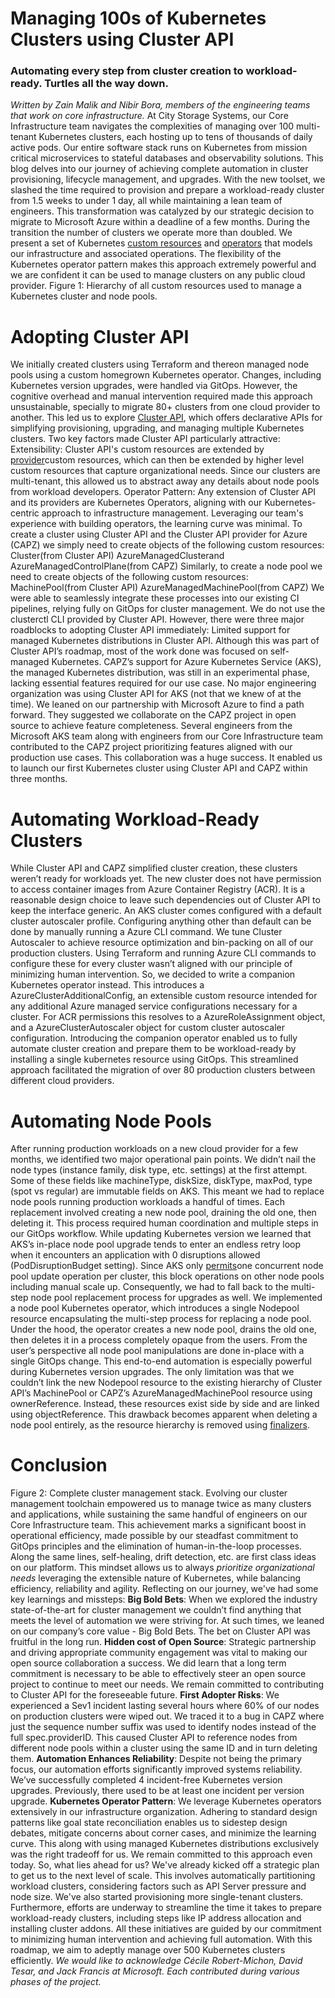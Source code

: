# Managing 100s of Kubernetes Clusters using Cluster API
### Automating every step from cluster creation to workload-ready. Turtles all the way down.
*Written by Zain Malik and Nibir Bora, members of the engineering teams that work on core infrastructure.*
At City Storage Systems, our Core Infrastructure team navigates the complexities of managing over 100 multi-tenant Kubernetes clusters, each hosting up to tens of thousands of daily active pods. Our entire software stack runs on Kubernetes from mission critical microservices to stateful databases and observability solutions.
This blog delves into our journey of achieving complete automation in cluster provisioning, lifecycle management, and upgrades. With the new toolset, we slashed the time required to provision and prepare a workload-ready cluster from 1.5 weeks to under 1 day, all while maintaining a lean team of engineers. This transformation was catalyzed by our strategic decision to migrate to Microsoft Azure within a deadline of a few months. During the transition the number of clusters we operate more than doubled.
We present a set of Kubernetes
[custom resources](https://kubernetes.io/docs/concepts/extend-kubernetes/api-extension/custom-resources/) and [operators](https://kubernetes.io/docs/concepts/extend-kubernetes/operator/) that models our infrastructure and associated operations. The flexibility of the Kubernetes operator pattern makes this approach extremely powerful and we are confident it can be used to manage clusters on any public cloud provider.
Figure 1: Hierarchy of all custom resources used to manage a Kubernetes cluster and node pools.
# Adopting Cluster API
We initially created clusters using Terraform and thereon managed node pools using a custom homegrown Kubernetes operator. Changes, including Kubernetes version upgrades, were handled via GitOps. However, the cognitive overhead and manual intervention required made this approach unsustainable, specially to migrate 80+ clusters from one cloud provider to another.
This led us to explore
[Cluster API](https://cluster-api.sigs.k8s.io/), which offers declarative APIs for simplifying provisioning, upgrading, and managing multiple Kubernetes clusters. Two key factors made Cluster API particularly attractive:
Extensibility: Cluster API's custom resources are extended by
[provider](https://cluster-api.sigs.k8s.io/reference/providers.html)custom resources, which can then be extended by higher level custom resources that capture organizational needs. Since our clusters are multi-tenant, this allowed us to abstract away any details about node pools from workload developers.
Operator Pattern: Any extension of Cluster API and its providers are Kubernetes Operators, aligning with our Kubernetes-centric approach to infrastructure management. Leveraging our team's experience with building operators, the learning curve was minimal.
To create a cluster using Cluster API and the Cluster API provider for Azure (CAPZ) we simply need to create objects of the following custom resources:
Cluster(from Cluster API)
AzureManagedClusterand
AzureManagedControlPlane(from CAPZ)
Similarly, to create a node pool we need to create objects of the following custom resources:
MachinePool(from Cluster API)
AzureManagedMachinePool(from CAPZ)
We were able to seamlessly integrate these processes into our existing CI pipelines, relying fully on GitOps for cluster management. We do not use the
clusterctl CLI provided by Cluster API.
However, there were three major roadblocks to adopting Cluster API immediately:
Limited support for managed Kubernetes distributions in Cluster API. Although this was part of Cluster API’s roadmap, most of the work done was focused on self-managed Kubernetes.
CAPZ’s support for Azure Kubernetes Service (AKS), the managed Kubernetes distribution, was still in an experimental phase, lacking essential features required for our use case.
No major engineering organization was using Cluster API for AKS (not that we knew of at the time).
We leaned on our partnership with Microsoft Azure to find a path forward. They suggested we collaborate on the CAPZ project in open source to achieve feature completeness. Several engineers from the Microsoft AKS team along with engineers from our Core Infrastructure team contributed to the CAPZ project prioritizing features aligned with our production use cases. This collaboration was a huge success. It enabled us to launch our first Kubernetes cluster using Cluster API and CAPZ within three months.
# Automating Workload-Ready Clusters
While Cluster API and CAPZ simplified cluster creation, these clusters weren’t ready for workloads yet.
The new cluster does not have permission to access container images from Azure Container Registry (ACR). It is a reasonable design choice to leave such dependencies out of Cluster API to keep the interface generic.
An AKS cluster comes configured with a default cluster autoscaler profile. Configuring anything other than default can be done by manually running a Azure CLI command. We tune Cluster Autoscaler to achieve resource optimization and bin-packing on all of our production clusters.
Using Terraform and running Azure CLI commands to configure these for every cluster wasn’t aligned with our principle of minimizing human intervention. So, we decided to write a companion Kubernetes operator instead. This introduces a
AzureClusterAdditionalConfig, an extensible custom resource intended for any additional Azure managed service configurations necessary for a cluster. For ACR permissions this resolves to a
AzureRoleAssignment object, and a
AzureClusterAutoscaler object for custom cluster autoscaler configuration.
Introducing the companion operator enabled us to fully automate cluster creation and prepare them to be workload-ready by installing a single kubernetes resource using GitOps. This streamlined approach facilitated the migration of over 80 production clusters between different cloud providers.
# Automating Node Pools
After running production workloads on a new cloud provider for a few months, we identified two major operational pain points.
We didn’t nail the node types (instance family, disk type, etc. settings) at the first attempt. Some of these fields like machineType, diskSize, diskType, maxPod, type (spot vs regular) are immutable fields on AKS. This meant we had to replace node pools running production workloads a handful of times. Each replacement involved creating a new node pool, draining the old one, then deleting it. This process required human coordination and multiple steps in our GitOps workflow.
While updating Kubernetes version we learned that AKS’s in-place node pool upgrade tends to enter an endless retry loop when it encounters an application with 0 disruptions allowed (PodDisruptionBudget setting). Since AKS only
[permits](https://learn.microsoft.com/en-us/troubleshoot/azure/azure-kubernetes/operationnotallowed)one concurrent node pool update operation per cluster, this block operations on other node pools including manual scale up. Consequently, we had to fall back to the multi-step node pool replacement process for upgrades as well.
We implemented a node pool Kubernetes operator, which introduces a single
Nodepool resource encapsulating the multi-step process for replacing a node pool. Under the hood, the operator creates a new node pool, drains the old one, then deletes it in a process completely opaque from the users. From the user’s perspective all node pool manipulations are done in-place with a single GitOps change. This end-to-end automation is especially powerful during Kubernetes version upgrades.
The only limitation was that we couldn’t link the new
Nodepool resource to the existing hierarchy of Cluster API’s
MachinePool or CAPZ’s
AzureManagedMachinePool resource using
ownerReference. Instead, these resources exist side by side and are linked using
objectReference. This drawback becomes apparent when deleting a node pool entirely, as the resource hierarchy is removed using
[finalizers](https://kubernetes.io/docs/concepts/overview/working-with-objects/finalizers/).
# Conclusion
Figure 2: Complete cluster management stack.
Evolving our cluster management toolchain empowered us to manage twice as many clusters and applications, while sustaining the same handful of engineers on our Core Infrastructure team. This achievement marks a significant boost in operational efficiency, made possible by our steadfast commitment to GitOps principles and the elimination of human-in-the-loop processes. Along the same lines, self-healing, drift detection, etc. are first class ideas on our platform. This mindset allows us to always
*prioritize organizational needs* leveraging the extensible nature of Kubernetes, while balancing efficiency, reliability and agility.
Reflecting on our journey, we've had some key learnings and missteps:
**Big Bold Bets**: When we explored the industry state-of-the-art for cluster management we couldn’t find anything that meets the level of automation we were striving for. At such times, we leaned on our company’s core value - Big Bold Bets. The bet on Cluster API was fruitful in the long run. **Hidden cost of Open Source**: Strategic partnership and driving appropriate community engagement was vital to making our open source collaboration a success. We did learn that a long term commitment is necessary to be able to effectively steer an open source project to continue to meet our needs. We remain committed to contributing to Cluster API for the foreseeable future. **First Adopter Risks**: We experienced a Sev1 incident lasting several hours where 60% of our nodes on production clusters were wiped out. We traced it to a bug in CAPZ where just the sequence number suffix was used to identify nodes instead of the full
spec.providerID. This caused Cluster API to reference nodes from different node pools within a cluster using the same ID and in turn deleting them.
**Automation Enhances Reliability**: Despite not being the primary focus, our automation efforts significantly improved systems reliability. We’ve successfully completed 4 incident-free Kubernetes version upgrades. Previously, there used to be at least one incident per version upgrade. **Kubernetes Operator Pattern**: We leverage Kubernetes operators extensively in our infrastructure organization. Adhering to standard design patterns like goal state reconciliation enables us to sidestep design debates, mitigate concerns about corner cases, and minimize the learning curve. This along with using managed Kubernetes distributions exclusively was the right tradeoff for us. We remain committed to this approach even today.
So, what lies ahead for us? We've already kicked off a strategic plan to get us to the next level of scale. This involves automatically partitioning workload clusters, considering factors such as API Server pressure and node size. We've also started provisioning more single-tenant clusters. Furthermore, efforts are underway to streamline the time it takes to prepare workload-ready clusters, including steps like IP address allocation and installing cluster addons. All these initiatives are guided by our commitment to minimizing human intervention and achieving full automation. With this roadmap, we aim to adeptly manage over 500 Kubernetes clusters efficiently.
*We would like to acknowledge Cécile Robert-Michon, David Tesar, and Jack Francis at Microsoft. Each contributed during various phases of the project.*